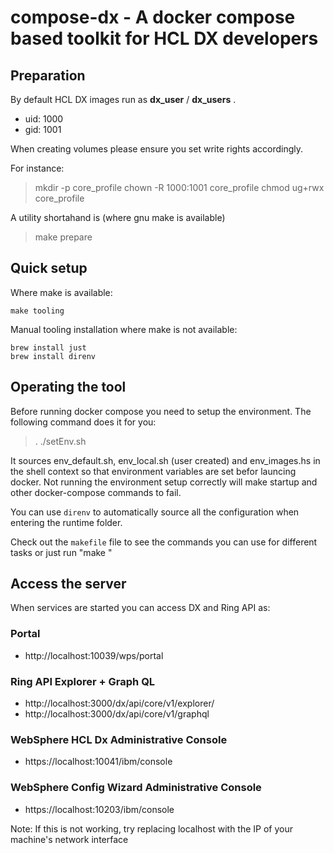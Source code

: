 # compose-dx - A docker compose based toolkit for HCL DX developers

## Preparation

By default HCL DX images run as **dx_user** / **dx_users** .

* uid: 1000
* gid: 1001

When creating volumes please ensure you set write rights accordingly.

For instance:

> mkdir -p core_profile
> chown -R 1000:1001 core_profile
> chmod ug+rwx core_profile

A utility shortahand is (where gnu make is available)

> make prepare

## Quick setup

Where make is available:

    make tooling

Manual tooling installation where make is not available:

    brew install just
	brew install direnv


## Operating the tool

Before running docker compose you need to setup the environment. The following command does it for you:

> . ./setEnv.sh

It sources env_default.sh, env_local.sh (user created) and env_images.hs in the shell context so that environment variables are set befor launcing docker.
Not running the environment setup correctly will make startup and other docker-compose commands to fail.

You can use `direnv` to automatically source all the configuration when entering the runtime folder.

Check out the `makefile` file to see the commands you can use for different tasks or just run "make <target>"

## Access the server

When services are started you can access DX and Ring API as:

### Portal
* http://localhost:10039/wps/portal

### Ring API Explorer + Graph QL
* http://localhost:3000/dx/api/core/v1/explorer/
* http://localhost:3000/dx/api/core/v1/graphql

### WebSphere HCL Dx Administrative Console
* https://localhost:10041/ibm/console

### WebSphere Config Wizard Administrative Console
* https://localhost:10203/ibm/console

Note: If this is not working, try replacing localhost with the IP of your machine's network interface

